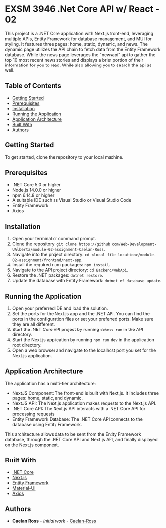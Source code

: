 # EXSM 3946 .Net Core API w/ React - 02

This project is a .NET Core application with Next.js front-end, leveraging multiple APIs, Entity Framework for database management, and MUI for styling. It features three pages: home, static, dynamic, and news. The dynamic page utilizes the API chain to fetch data from the Entity Framework database. While the news page leverages the "newsapi" api to gather the top 10 most recent news stories and displays a brief portion of their information for you to read. While also allowing you to search the api as well.

## Table of Contents

- [Getting Started](#getting-started)
- [Prerequisites](#prerequisites)
- [Installation](#installation)
- [Running the Application](#running-the-application)
- [Application Architecture](#application-architecture)
- [Built With](#built-with)
- [Authors](#authors)

## Getting Started

To get started, clone the repository to your local machine.

## Prerequisites

- .NET Core 5.0 or higher
- Node.js 14.0.0 or higher
- npm 6.14.8 or higher
- A suitable IDE such as Visual Studio or Visual Studio Code
- Entity Framework
- Axios

## Installation

1. Open your terminal or command prompt.
2. Clone the repository: `git clone https://github.com/Web-Development-UAlberta/module-02-assignment-Caelan-Ross`.
3. Navigate into the project directory: `cd <local file location>/module-02-assignment/frontend/next-app`.
4. Install the required npm packages: `npm install`.
5. Navigate to the API project directory: `cd Backend/WebApi`.
6. Restore the .NET packages: `dotnet restore`.
7. Update the database with Entity Framework: `dotnet ef database update`.

## Running the Application

1. Open your preferred IDE and load the solution.
2. Set the ports for the Next.js app and the .NET API. You can find the ports in the configuration files or set your preferred ports. Make sure they are all different.
3. Start the .NET Core API project by running `dotnet run` in the API directory.
4. Start the Next.js application by running `npm run dev` in the application root directory.
5. Open a web browser and navigate to the localhost port you set for the Next.js application.

## Application Architecture

The application has a multi-tier architecture:

- NextJS Component: The front-end is built with Next.js. It includes three pages: home, static, and dynamic.
- NextJS API: The Next.js application makes requests to the Next.js API.
- .NET Core API: The Next.js API interacts with a .NET Core API for processing requests.
- Entity Framework Database: The .NET Core API connects to the database using Entity Framework.

This architecture allows data to be sent from the Entity Framework database, through the .NET Core API and Next.js API, and finally displayed on the Next.js component.

## Built With

- [.NET Core](https://dotnet.microsoft.com/download)
- [Next.js](https://nextjs.org/)
- [Entity Framework](https://docs.microsoft.com/en-us/ef/)
- [Material-UI](https://mui.com/)
- [Axios](https://axios-http.com/)

## Authors

- **Caelan Ross** - *Initial work* - [Caelan-Ross](https://github.com/Caelan-Ross)
